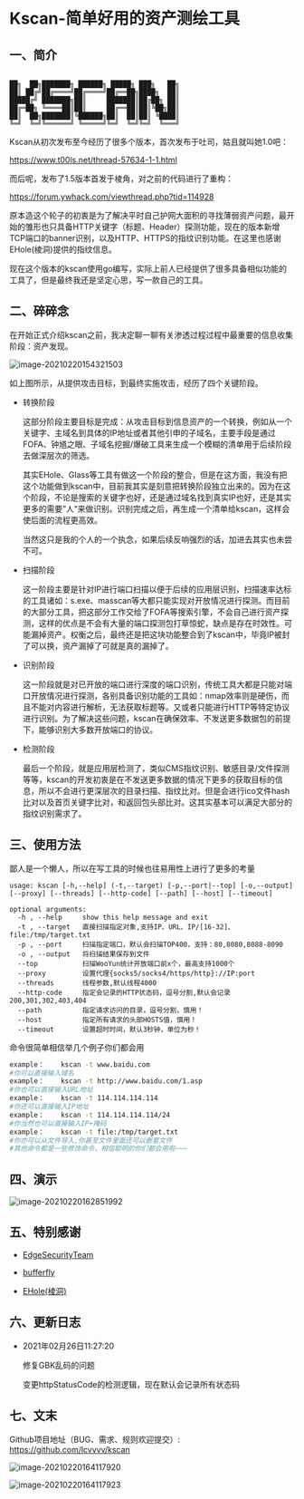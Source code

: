 # Kscan-简单好用的资产测绘工具

## 一、简介

```

██╗  ██╗███████╗ ██████╗ █████╗ ███╗   ██╗
██║ ██╔╝██╔════╝██╔════╝██╔══██╗████╗  ██║
█████╔╝ ███████╗██║     ███████║██╔██╗ ██║
██╔═██╗ ╚════██║██║     ██╔══██║██║╚██╗██║
██║  ██╗███████║╚██████╗██║  ██║██║ ╚████║
╚═╝  ╚═╝╚══════╝ ╚═════╝╚═╝  ╚═╝╚═╝  ╚═══╝

```

Kscan从初次发布至今经历了很多个版本，首次发布于吐司，姑且就叫她1.0吧：

https://www.t00ls.net/thread-57634-1-1.html

而后呢，发布了1.5版本首发于棱角，对之前的代码进行了重构：

https://forum.ywhack.com/viewthread.php?tid=114928

原本造这个轮子的初衷是为了解决平时自己护网大面积的寻找薄弱资产问题，最开始的雏形也只具备HTTP关键字（标题、Header）探测功能，现在的版本新增TCP端口的banner识别，以及HTTP、HTTPS的指纹识别功能。在这里也感谢EHole(棱洞)提供的指纹信息。

现在这个版本的kscan使用go编写，实际上前人已经提供了很多具备相似功能的工具了，但是最终我还是坚定心思，写一款自己的工具。

## 二、碎碎念

在开始正式介绍kscan之前，我决定聊一聊有关渗透过程过程中最重要的信息收集阶段：资产发现。

![image-20210220154321503](assets/image-20210220154321503.png)

如上图所示，从提供攻击目标，到最终实施攻击，经历了四个关键阶段。

- 转换阶段

  这部分阶段主要目标是完成：从攻击目标到信息资产的一个转换，例如从一个关键字、主域名到具体的IP地址或者其他引申的子域名，主要手段是通过FOFA、钟馗之眼、子域名挖掘/爆破工具来生成一个模糊的清单用于后续阶段去做深层次的筛选。

  其实EHole、Glass等工具有做这一个阶段的整合，但是在这方面，我没有把这个功能做到kscan中，目前我其实是刻意把转换阶段独立出来的。因为在这个阶段，不论是搜索的关键字也好，还是通过域名找到真实IP也好，还是其实更多的需要”人“来做识别。识别完成之后，再生成一个清单给kscan，这样会使后面的流程更高效。

  当然这只是我的个人的一个执念，如果后续反响强烈的话，加进去其实也未尝不可。

- 扫描阶段

  这一阶段主要是针对IP进行端口扫描以便于后续的应用层识别，扫描速率达标的工具诸如：s.exe、masscan等大都只能实现对开放情况进行探测。而目前的大部分工具，把这部分工作交给了FOFA等搜索引擎，不会自己进行资产探测，这样的优点是不会有大量的端口探测包打草惊蛇，缺点是存在时效性。可能漏掉资产。权衡之后，最终还是把这块功能整合到了kscan中，毕竟IP被封了可以换，资产漏掉了可就是真的漏掉了。

- 识别阶段

  这一阶段就是对已开放的端口进行深度的端口识别，传统工具大都是只能对端口开放情况进行探测，各别具备识别功能的工具如：nmap效率则是硬伤，而且不能对内容进行解析，无法获取标题等。又或者只能进行HTTP等特定协议进行识别。为了解决这些问题，kscan在确保效率、不发送更多数据包的前提下，能够识别大多数开放端口的协议。

- 检测阶段

  最后一个阶段，就是应用层检测了，类似CMS指纹识别、敏感目录/文件探测等等，kscan的开发初衷是在不发送更多数据的情况下更多的获取目标的信息，所以不会进行更深层次的目录扫描、指纹比对。但是会进行ico文件hash比对以及首页关键字比对，和返回包头部比对。这其实基本可以满足大部分的指纹识别需求了。

## 三、使用方法

鄙人是一个懒人，所以在写工具的时候也往易用性上进行了更多的考量

```
usage: kscan [-h,--help] (-t,--target) [-p,--port|--top] [-o,--output] [--proxy] [--threads] [--http-code] [--path] [--host] [--timeout]

optional arguments:
  -h , --help     show this help message and exit
  -t , --target   直接扫描指定对象,支持IP、URL、IP/[16-32]、file:/tmp/target.txt
  -p , --port     扫描指定端口，默认会扫描TOP400，支持：80,8080,8088-8090
  -o , --output   将扫描结果保存到文件
  --top           扫描WooYun统计开放端口前x个，最高支持1000个
  --proxy         设置代理{socks5/socks4/https/http}://IP:port
  --threads       线程参数,默认线程4000
  --http-code     指定会记录的HTTP状态码，逗号分割,默认会记录200,301,302,403,404
  --path          指定请求访问的目录，逗号分割，慎用！
  --host          指定所有请求的头部HOSTS值，慎用！
  --timeout       设置超时时间，默认3秒钟，单位为秒！
```

命令很简单相信举几个例子你们都会用

```bash
example：	kscan -t www.baidu.com
#你可以直接输入域名
example：	kscan -t http://www.baidu.com/1.asp
#你也可以直接输入URL地址
example：	kscan -t 114.114.114.114
#你还可以直接输入IP地址
example：	kscan -t 114.114.114.114/24
#你当然也可以直接输入IP+掩码
example：	kscan -t file:/tmp/target.txt
#你亦可以从文件导入,你甚至文件里面还可以嵌套文件
#其他命令都是一些修饰命令，相信聪明的你们都会用啦~~~
```

## 四、演示

![image-20210220162851992](assets/image-20210220162851992.png)

## 五、特别感谢

- [EdgeSecurityTeam](https://github.com/EdgeSecurityTeam)

- [bufferfly](https://github.com/dr0op/bufferfly)

- [EHole(棱洞)](https://github.com/EdgeSecurityTeam/EHole)

## 六、更新日志

- 2021年02月26日11:27:20 
  
  修复GBK乱码的问题
  
  变更httpStatusCode的检测逻辑，现在默认会记录所有状态码
  
  


## 七、文末

Github项目地址（BUG、需求、规则欢迎提交）: https://github.com/lcvvvv/kscan

![image-20210220164117920](assets/Kscan意见反馈群.png)

![image-20210220164117923](assets/image-20210220164117923.png)
